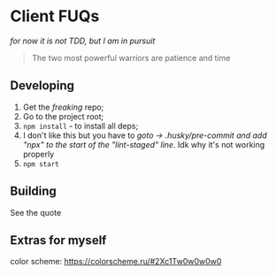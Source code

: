 # Client FUQs

*for now it is not TDD, but I am in pursuit*

> The two most powerful warriors are patience and time


## Developing

1. Get the *freaking* repo;
2. Go to the project root;
3. `npm install` - to install all deps;
4. I don't like this but you have to *goto -> .husky/pre-commit and add "npx" to the start of the "lint-staged" line*. Idk why it's not working properly
5. `npm start`

## Building

See the quote

## Extras for myself
color scheme: https://colorscheme.ru/#2Xc1Tw0w0w0w0